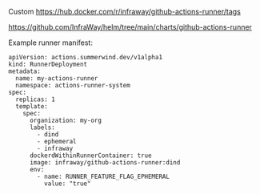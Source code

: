 Custom 
https://hub.docker.com/r/infraway/github-actions-runner/tags

https://github.com/InfraWay/helm/tree/main/charts/github-actions-runner

Example runner manifest:

```
apiVersion: actions.summerwind.dev/v1alpha1
kind: RunnerDeployment
metadata:
  name: my-actions-runner
  namespace: actions-runner-system
spec:
  replicas: 1
  template:
    spec:
      organization: my-org
      labels:
        - dind
        - ephemeral
        - infraway
      dockerdWithinRunnerContainer: true
      image: infraway/github-actions-runner:dind
      env:
        - name: RUNNER_FEATURE_FLAG_EPHEMERAL
          value: "true"
```
